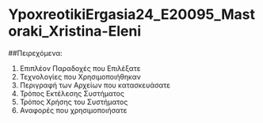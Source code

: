 # YpoxreotikiErgasia24_E20095_Mastoraki_Xristina-Eleni


##Πειρεχόμενα:
1. Επιπλέον Παραδοχές που Επιλέξατε
2. Τεχνολογίες που Χρησιμοποιήθηκαν
3. Περιγραφή των Αρχείων που κατασκευάσατε
4. Τρόπος Εκτέλεσης Συστήματος
6. Τρόπος Χρήσης του Συστήματος
7. Αναφορές που χρησιμοποιήσατε

